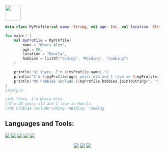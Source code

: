 


  <img src="https://user-images.githubusercontent.com/113547522/217779450-94f91b91-a9e4-45dd-87c3-04d1a7e2b29d.png" width="50" height="50" />


```kotlin
data class MyProfile(val name: String, val age: Int, val location: String, val hobbies: List<String>)

fun main() {
    val myProfile = MyProfile(
        name = "Weera Alex",
        age = 20,
        location = "Manila",
        hobbies = listOf("Coding", "Reading", "Cooking")
    )

    println("Hi there, I'm ${myProfile.name}.")
    println("I'm ${myProfile.age} years old and I live in ${myProfile.location}.")
    println("My hobbies include ${myProfile.hobbies.joinToString(", ")}.")
}
//Output: 

//Hi there, I'm Weera Alex.
//I'm 20 years old and I live in Manila.
//My hobbies include Coding, Reading, Cooking.

```

## Languages and Tools:

![](https://img.shields.io/badge/Code-Kotlin-informational?style=flat&logo=kotlin&logoColor=white&color=6aa6f8)
![](https://img.shields.io/badge/Code-Python-informational?style=flat&logo=python&logoColor=white&color=6aa6f8)
![](https://img.shields.io/badge/Code-HTML-informational?style=flat&logo=html5&logoColor=white&color=6aa6f8)
![](https://img.shields.io/badge/Code-CSS-informational?style=flat&logo=css3&logoColor=white&color=6aa6f8)
![](https://img.shields.io/badge/Code-Flask-informational?style=flat&logo=flask&logoColor=white&color=6aa6f8)



<div style="text-align: center;">

![](https://img.shields.io/badge/Tools-IntelliJ_IDEA-informational?style=flat&logo=intellij-idea&logoColor=white&color=6aa6f8)
![](https://img.shields.io/badge/Editor-VS_Code-informational?style=flat&logo=visual-studio-code&logoColor=white&color=6aa6f8)
![](https://img.shields.io/badge/Tools-PyCharm-informational?style=flat&logo=pycharm&logoColor=white&color=6aa6f8)

  </div>
<!--
**han-chan-dev/han-chan-dev** is a ✨ _special_ ✨ repository because its `README.md` (this file) appears on your GitHub profile.

Here are some ideas to get you started:

- 🔭 I’m currently working on ...
- 🌱 I’m currently learning ...
- 👯 I’m looking to collaborate on ...
- 🤔 I’m looking for help with ...
- 💬 Ask me about ...
- 📫 How to reach me: ...
- 😄 Pronouns: ...
- ⚡ Fun fact: ...
-->

